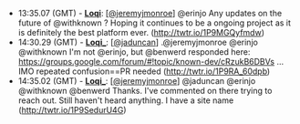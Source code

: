 * <a id="13:35.07">13:35.07 (GMT)</a> - __[Loqi](https://github.com/Loqi)__: [<a href="https://twitter.com/jeremyjmonroe">@jeremyjmonroe</a>] @erinjo Any updates on the future of @withknown ? Hoping it continues to be a ongoing project as it is definitely the best platform ever. (http://twtr.io/1P9MGQyfmdw)
* <a id="14:30.29">14:30.29 (GMT)</a> - __[Loqi_](https://github.com/Loqi_)__: [<a href="https://twitter.com/jaduncan">@jaduncan</a>] .@jeremyjmonroe @erinjo @withknown I'm not @erinjo, but @benwerd responded here: https://groups.google.com/forum/#!topic/known-dev/cRzukB6DBVs … IMO repeated confusion==PR needed (http://twtr.io/1P9RA_60dpb)
* <a id="14:35.02">14:35.02 (GMT)</a> - __[Loqi_](https://github.com/Loqi_)__: [<a href="https://twitter.com/jeremyjmonroe">@jeremyjmonroe</a>] @jaduncan @erinjo @withknown @benwerd Thanks. I've commented on there trying to reach out. Still haven't heard anything. I have a site name (http://twtr.io/1P9SedurU4G)

